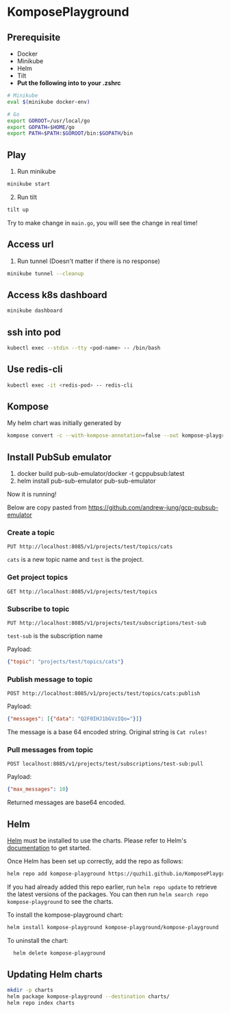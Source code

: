 # KomposePlayground

## Prerequisite
- Docker
- Minikube
- Helm
- Tilt
- **Put the following into to your .zshrc**

```bash
# Minikube
eval $(minikube docker-env)

# Go
export GOROOT=/usr/local/go
export GOPATH=$HOME/go
export PATH=$PATH:$GOROOT/bin:$GOPATH/bin
```

## Play
1. Run minikube
```bash
minikube start
```
2. Run tilt
```bash
tilt up
```

Try to make change in `main.go`, you will see the change in real time!

## Access url
1. Run tunnel (Doesn't matter if there is no response)
```bash
minikube tunnel --cleanup
```

## Access k8s dashboard
```bash
minikube dashboard
```

## ssh into pod
```bash
kubectl exec --stdin --tty <pod-name> -- /bin/bash
```

## Use redis-cli
```bash
kubectl exec -it <redis-pod> -- redis-cli
```

## Kompose
My helm chart was initially generated by
```bash
kompose convert -c --with-kompose-annotation=false --out kompose-playground
```

## Install PubSub emulator
1. docker build pub-sub-emulator/docker -t gcppubsub:latest
2. helm install pub-sub-emulator pub-sub-emulator

Now it is running!

Below are copy pasted from https://github.com/andrew-jung/gcp-pubsub-emulator

### Create a topic

`PUT http://localhost:8085/v1/projects/test/topics/cats`

`cats` is a new topic name and `test` is the project.

### Get project topics

`GET http://localhost:8085/v1/projects/test/topics`

### Subscribe to topic

`PUT http://localhost:8085/v1/projects/test/subscriptions/test-sub`

`test-sub` is the subscription name

Payload:
```json
{"topic": "projects/test/topics/cats"}
```

### Publish message to topic

`POST http://localhost:8085/v1/projects/test/topics/cats:publish`

Payload:
```json
{"messages": [{"data": "Q2F0IHJ1bGVzIQo="}]}
```
The message is a base 64 encoded string. Original string is `Cat rules!`

### Pull messages from topic

`POST localhost:8085/v1/projects/test/subscriptions/test-sub:pull`

Payload:
```json
{"max_messages": 10}
```
Returned messages are base64 encoded.

## Helm

[Helm](https://helm.sh) must be installed to use the charts.  Please refer to
Helm's [documentation](https://helm.sh/docs) to get started.

Once Helm has been set up correctly, add the repo as follows:

```bash
helm repo add kompose-playground https://quzhi1.github.io/KomposePlayground
```

If you had already added this repo earlier, run `helm repo update` to retrieve
the latest versions of the packages.  You can then run `helm search repo
kompose-playground` to see the charts.

To install the kompose-playground chart:

```bash
helm install kompose-playground kompose-playground/kompose-playground
```

To uninstall the chart:

```bash
  helm delete kompose-playground
```

## Updating Helm charts
```bash
mkdir -p charts
helm package kompose-playground --destination charts/
helm repo index charts
```
